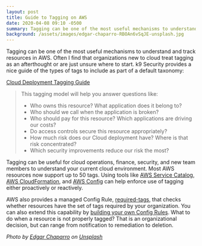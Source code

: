 ```yaml
---
layout: post
title: Guide to Tagging on AWS
date: 2020-04-08 09:10 -0500
summary: Tagging can be one of the most useful mechanisms to understand and track resources in AWS. The linked guide provides a great overview of how to get started.
background: /assets/images/edgar-chaparro-RBOAn6vSqJE-unsplash.jpg
---
```


Tagging can be one of the most useful mechanisms to understand and track resources in AWS. Often I find that organizations new to cloud treat tagging as an afterthought or are just unsure where to start. k9 Security provides a nice guide of the types of tags to include as part of a default taxonomy:

[Cloud Deployment Tagging Guide](https://k9security.io/docs/guide-to-tagging-cloud-deployments/)

> This tagging model will help you answer questions like:
>
> * Who owns this resource? What application does it belong to?
> * Who should we call when the application is broken?
> * Who should pay for this resource? Which applications are driving our costs?
> * Do access controls secure this resource appropriately?
> * How much risk does our Cloud deployment have? Where is that risk concentrated?
> * Which security improvements reduce our risk the most?

Tagging can be useful for cloud operations, finance, security, and new team members to understand your current cloud environment. Most AWS resources now support up to 50 tags. Using tools like [AWS Service Catalog](https://aws.amazon.com/servicecatalog/), [AWS CloudFormation](https://aws.amazon.com/cloudformation/), and [AWS Config](https://aws.amazon.com/config/) can help enforce use of tagging either proactively or reactively.

AWS also provides a managed Config Rule, [required-tags](https://docs.aws.amazon.com/config/latest/developerguide/required-tags.html), that checks whether resources have the set of tags required by your organization. You can also extend this capability by [building your own Config Rules](https://docs.aws.amazon.com/config/latest/developerguide/evaluate-config_develop-rules.html). What to do when a resource is not properly tagged? That is an organizational decision, but can range from notification to remediation to deletion.

*Photo by [Edgar Chaparro](https://unsplash.com/@echaparro) on [Unsplash](https://unsplash.com/)*